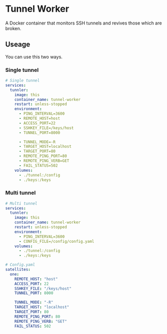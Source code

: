 # Tunnel Worker
A Docker container that monitors SSH tunnels and revives those which are broken.

## Useage
You can use this two ways.

### Single tunnel
```yaml
# Single tunnel
services:
  tunnler:
    image: this
    container_name: tunnel-worker
    restart: unless-stopped
    environment:
      - PING_INTERVAL=3600
      - REMOTE_HOST=host
      - ACCESS_PORT=22
      - SSHKEY_FILE=/keys/host
      - TUNNEL_PORT=8000

      - TUNNEL_MODE=-R
      - TARGET_HOST=localhost
      - TARGET_PORT=80
      - REMOTE_PING_PORT=80
      - REMOTE_PING_VERB=GET
      - FAIL_STATUS=502
    volumes:
      - ./tunnel:/config
      - ./keys:/keys
```

### Multi tunnel
```yaml
# Multi tunnel
services:
  tunnler:
    image: this
    container_name: tunnel-worker
    restart: unless-stopped
    environment:
      - PING_INTERVAL=3600
      - CONFIG_FILE=/config/config.yaml
    volumes:
      - ./tunnel:/config
      - ./keys:/keys
```
```yaml
# Config.yaml
satellites:
  one:
    REMOTE_HOST: "host"
    ACCESS_PORT: 22
    SSHKEY_FILE: "/keys/host"
    TUNNEL_PORT: 8000

    TUNNEL_MODE: "-R"
    TARGET_HOST: "localhost"
    TARGET_PORT: 80
    REMOTE_PING_PORT: 80
    REMOTE_PING_VERB: "GET"
    FAIL_STATUS: 502
```
